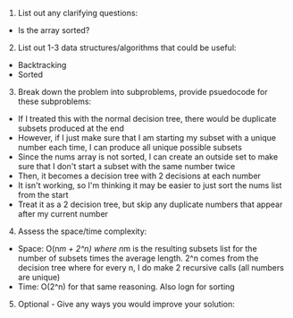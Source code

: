 1. List out any clarifying questions:
- Is the array sorted?

2. List out 1-3 data structures/algorithms that could be useful:
- Backtracking
- Sorted

3. Break down the problem into subproblems, provide psuedocode for these subproblems:
- If I treated this with the normal decision tree, there would be duplicate subsets produced at the end
- However, if I just make sure that I am starting my subset with a unique number each time, I can produce all unique possible subsets
- Since the nums array is not sorted, I can create an outside set to make sure that I don't start a subset with the same number twice
- Then, it becomes a decision tree with 2 decisions at each number
- It isn't working, so I'm thinking it may be easier to just sort the nums list from the start
- Treat it as a 2 decision tree, but skip any duplicate numbers that appear after my current number

4. Assess the space/time complexity:
- Space: O(n*m + 2^n) where n*m is the resulting subsets list for the number of subsets times the average length. 2^n comes from the decision tree where for every n, I do make 2 recursive calls (all numbers are unique)
- Time: O(2^n) for that same reasoning. Also logn for sorting

5. Optional - Give any ways you would improve your solution: